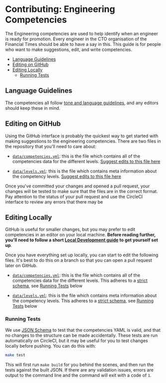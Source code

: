 
# Contributing: Engineering Competencies

The Engineering competencies are used to help identify when an engineer is ready for promotion. Every engineer in the CTO organisation of the Financial Times should be able to have a say in this. This guide is for people who want to make suggestions, edit, and write competencies.

  - [Language Guidelines](#language-guidelines)
  - [Editing on GitHub](#editing-on-github)
  - [Editing Locally](#editing-locally)
    - [Running Tests](#running-tests)


## Language Guidelines

The competencies all follow [tone and language guidelines](language.md), and any editors should keep these in mind.


## Editing on GitHub

Using the GitHub interface is probably the quickest way to get started with making suggestions to the engineering competencies. There are two files in the repository that you'll need to care about:

  - [`data/competencies.yml`](../data/competencies.yml): this is the file which contains all of the competencies data for the different levels. [Suggest edits to this file here](edit/master/data/competencies.yml)

  - [`data/levels.yml`](../data/levels.yml): this is the file which contains meta information about the competency levels. [Suggest edits to this file here](edit/master/data/levels.yml)

Once you've committed your changes and opened a pull request, your changes will be tested to make sure that the files are in the correct format. Pay attention to the status of your pull request and use the CircleCI interface to review any errors that there may be


## Editing Locally

GitHub is useful for smaller changes, but you may prefer to edit competencies in an editor on your local machine. **Before reading further, you'll need to follow a short [Local Development guide](local-development.md) to get yourself set up**.

Once you have everything set up locally, you can start to edit the following files. It's best to do this on a branch so that you can open a pull request later on GitHub.

  - [`data/competencies.yml`](../data/competencies.yml): this is the file which contains all of the competencies data for the different levels. This adheres to a [strict schema](test/schema/competencies.json), see [Running Tests](#running-tests) below

  - [`data/levels.yml`](../data/levels.yml): this is the file which contains meta information about the competency levels. This adheres to a [strict schema](test/schema/levels.json), see [Running Tests](#running-tests) below


### Running Tests

We use [JSON Schema](https://json-schema.org/) to test that the competencies YAML is valid, and that no changes to the structure can be made accidentally. These tests are run automatically on CircleCI, but it may be useful for you to test changes locally before pushing. You can do this with:

```sh
make test
```

This will first run `make build` for you behind the scenes, and then run the tests against the built JSON. If there are any validation issues, errors are output to the command line and the command will exit with a code of `1`.

